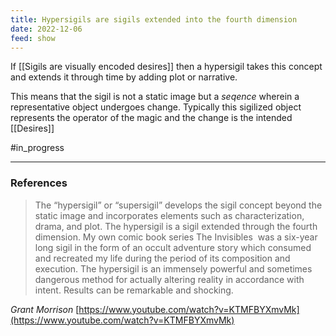 ```yaml
---
title: Hypersigils are sigils extended into the fourth dimension
date: 2022-12-06
feed: show
---
```

If [[Sigils are visually encoded desires]] then a hypersigil takes this concept and extends it through time by adding plot or narrative.

This means that the sigil is not a static image but a *seqence* wherein a representative object undergoes change. Typically this sigilized object represents the operator of the magic and the change is the intended [[Desires]]


#in_progress 
___
### References

>The “hypersigil” or “supersigil” develops the sigil concept beyond the static image and incorporates elements such as characterization, drama, and plot. The hypersigil is a sigil extended through the fourth dimension. My own comic book series The Invisibles  was a six-year long sigil in the form of an occult adventure story which consumed and recreated my life during the period of its composition and execution. The hypersigil is an immensely powerful and sometimes dangerous method for actually altering reality in accordance with intent. Results can be remarkable and shocking.

*Grant Morrison*
[https://www.youtube.com/watch?v=KTMFBYXmvMk](https://www.youtube.com/watch?v=KTMFBYXmvMk)